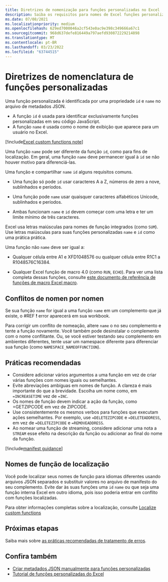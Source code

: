 ```yaml
---
title: Diretrizes de nomenização para funções personalizadas no Excel
description: Saiba os requisitos para nomes de Excel funções personalizadas e evite armadilhas comuns de nomenbo.
ms.date: 07/08/2021
ms.localizationpriority: medium
ms.openlocfilehash: 629ed7000046a2cf543e0ac9e398c349666a67c1
ms.sourcegitcommit: 968d637defe816449a797aefd930872229214898
ms.translationtype: MT
ms.contentlocale: pt-BR
ms.lasthandoff: 03/23/2022
ms.locfileid: "63744515"
---
```

# <a name="custom-functions-naming-guidelines"></a>Diretrizes de nomenclatura de funções personalizadas

Uma função personalizada é identificada por uma propriedade `id` e `name` no arquivo de metadados JSON.

- A função `id` é usada para identificar exclusivamente funções personalizadas em seu código JavaScript.
- A função `name` é usada como o nome de exibição que aparece para um usuário no Excel.

[!include[Excel custom functions note](../includes/excel-custom-functions-note.md)]

Uma função `name` pode ser diferente da função `id`, como para fins de localização. Em geral, uma função `name` deve permanecer igual à `id` se não houver motivo para diferenciá-las.

Uma função e compartilhar `name` `id` alguns requisitos comuns.

- Uma função só pode `id` usar caracteres A a Z, números de zero a nove, sublinhados e períodos.

- Uma função pode `name` usar quaisquer caracteres alfabéticos Unicode, sublinhados e períodos.

- Ambas funcionam `name` e `id` devem começar com uma letra e ter um limite mínimo de três caracteres.

Excel usa letras maiúsculas para nomes de função integrados (como `SUM`). Use letras maiúsculas para suas funções personalizadas `name` e `id` como uma prática prática.

Uma função não `name` deve ser igual a:

- Qualquer célula entre A1 e XFD1048576 ou qualquer célula entre R1C1 a R1048576C16384.

- Qualquer Excel função de macro 4.0 (como `RUN`, `ECHO`).  Para ver uma lista completa dessas funções, consulte [este documento de referência de funções de macro Excel macro](https://d13ot9o61jdzpp.cloudfront.net/files/Excel%204.0%20Macro%20Functions%20Reference.pdf).

## <a name="naming-conflicts"></a>Conflitos de nomen por nomen

Se sua função `name` for igual a uma função `name` em um complemento que já existe, o #REF **!** error aparecerá em sua workbook.

Para corrigir um conflito de nomeação, altere `name` o no seu complemento e tente a função novamente. Você também pode desinstalar o complemento com o nome conflitante. Ou, se você estiver testando seu complemento em ambientes diferentes, tente usar um namespace diferente para diferenciar sua função (como `NAMESPACE_NAMEOFFUNCTION`).

## <a name="best-practices"></a>Práticas recomendadas

- Considere adicionar vários argumentos a uma função em vez de criar várias funções com nomes iguais ou semelhantes.
- Evite abreviações ambíguas em nomes de função. A clareza é mais importante do que a brevidade. Escolha um nome como, em `=INCREASETIME` vez de `=INC`.
- Os nomes de função devem indicar a ação da função, como =GETZIPCODE em vez de ZIPCODE.
- Use consistentemente os mesmos verbos para funções que executam ações semelhantes. Por exemplo, use `=DELETEZIPCODE` e `=DELETEADDRESS`, em vez de `=DELETEZIPCODE` e `=REMOVEADDRESS`.
- Ao nomear uma função de streaming, considere adicionar uma nota a `STREAM` esse efeito na descrição da função ou adicionar ao final do nome da função.

[!include[manifest guidance](../includes/manifest-guidance.md)]

## <a name="localizing-function-names"></a>Nomes de função de localização

Você pode localizar seus nomes de função para idiomas diferentes usando arquivos JSON separados e substituir valores no arquivo de manifesto do seu complemento. Evite dar às suas funções uma `id` `name` ou que seja uma função interna Excel em outro idioma, pois isso poderia entrar em conflito com funções localizadas.

Para obter informações completas sobre a localização, consulte [Localize custom functions](custom-functions-localize.md)

## <a name="next-steps"></a>Próximas etapas

Saiba mais sobre [as práticas recomendadas de tratamento de erros](custom-functions-errors.md).

## <a name="see-also"></a>Confira também

* [Criar metadados JSON manualmente para funções personalizadas](custom-functions-json.md)
* [Tutorial de funções personalizadas do Excel](../tutorials/excel-tutorial-create-custom-functions.md)
